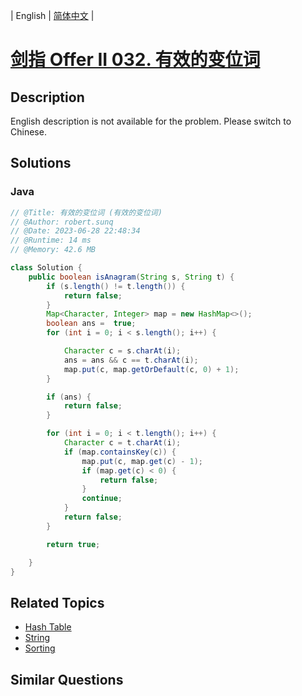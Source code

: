 
| English | [简体中文](README.md) |

# [剑指 Offer II 032. 有效的变位词](https://leetcode.cn//problems/dKk3P7/)

## Description

<p>English description is not available for the problem. Please switch to Chinese.</p>


## Solutions


### Java

```Java
// @Title: 有效的变位词 (有效的变位词)
// @Author: robert.sunq
// @Date: 2023-06-28 22:48:34
// @Runtime: 14 ms
// @Memory: 42.6 MB

class Solution {
    public boolean isAnagram(String s, String t) {
        if (s.length() != t.length()) {
            return false;
        }
        Map<Character, Integer> map = new HashMap<>();
        boolean ans =  true;
        for (int i = 0; i < s.length(); i++) {

            Character c = s.charAt(i);
            ans = ans && c == t.charAt(i);
            map.put(c, map.getOrDefault(c, 0) + 1);
        }

        if (ans) {
            return false;
        }

        for (int i = 0; i < t.length(); i++) {
            Character c = t.charAt(i);
            if (map.containsKey(c)) {
                map.put(c, map.get(c) - 1);
                if (map.get(c) < 0) {
                    return false;
                }
                continue;
            }
            return false;
        }

        return true;

    }
}
```



## Related Topics

- [Hash Table](https://leetcode.cn//tag/hash-table)
- [String](https://leetcode.cn//tag/string)
- [Sorting](https://leetcode.cn//tag/sorting)

## Similar Questions


